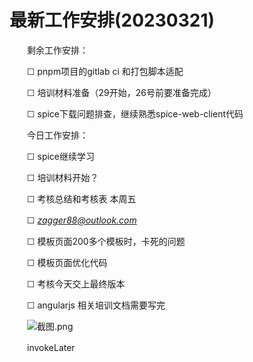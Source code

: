 # 最新工作安排(20230321)

　　剩余工作安排：

　　☐ pnpm项目的gitlab ci 和打包脚本适配

　　☐ 培训材料准备（29开始，26号前要准备完成）

　　☐ spice下载问题排查，继续熟悉spice-web-client代码

　　今日工作安排：

　　☐ spice继续学习

　　☐ 培训材料开始？

　　☐ 考核总结和考核表 本周五

　　☐ [*zagger88@outlook.com*](http://zagger88@outlook.com)

　　☐ 模板页面200多个模板时，卡死的问题

　　☐ 模板页面优化代码

　　☐ 考核今天交上最终版本

　　☐ angularjs 相关培训文档需要写完

　　![截图.png](image1-20230705215226-5u4yob5.png)

　　invokeLater
